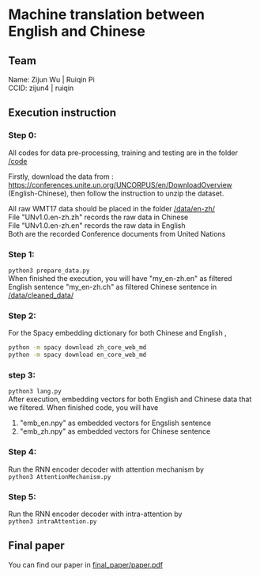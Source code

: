 # Machine translation between English and Chinese

## Team
Name:   Zijun Wu    |   Ruiqin Pi  
CCID:   zijun4      |    ruiqin

## Execution instruction
### Step 0:
All codes for data pre-processing, training and testing are in the folder [/code](/code)

Firstly, download the data from : https://conferences.unite.un.org/UNCORPUS/en/DownloadOverview (English-Chinese), then follow the instruction to unzip the dataset.

All raw WMT17 data should be placed in the folder [/data/en-zh/](/data/en-zh/)  
File "UNv1.0.en-zh.zh" records the raw data in Chinese  
File "UNv1.0.en-zh.en" records the raw data in English  
Both are the recorded Conference documents from United Nations  

### Step 1:
```python3 prepare_data.py```  
When finished the execution, you will have "my_en-zh.en" as filtered English sentence "my_en-zh.ch" as filtered Chinese sentence in [/data/cleaned_data/](/data/cleaned_data/)

### Step 2:
For the Spacy embedding dictionary for both Chinese and English ,
```bash
python -m spacy download zh_core_web_md
python -m spacy download en_core_web_md
```

### step 3:
```python3 lang.py```  
After execution, embedding vectors for both English and Chinese data that we filtered. When finished code, you will have
1. "emb_en.npy" as embedded vectors for Engslish sentence
2. "emb_zh.npy" as embedded vectors for Chinese sentence

### Step 4:
Run the RNN encoder decoder with attention mechanism by  
```python3 AttentionMechanism.py```

### Step 5:
Run the RNN encoder decoder with intra-attention by  
```python3 intraAttention.py```

## Final paper
You can find our paper in [final_paper/paper.pdf](final_paper/paper.pdf)